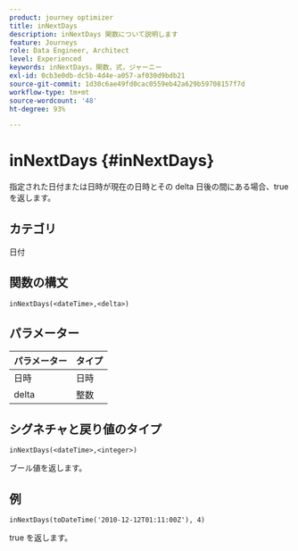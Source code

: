 ```yaml
---
product: journey optimizer
title: inNextDays
description: inNextDays 関数について説明します
feature: Journeys
role: Data Engineer, Architect
level: Experienced
keywords: inNextDays，関数，式，ジャーニー
exl-id: 0cb3e0db-dc5b-4d4e-a057-af030d9bdb21
source-git-commit: 1d30c6ae49fd0cac0559eb42a629b59708157f7d
workflow-type: tm+mt
source-wordcount: '48'
ht-degree: 93%

---
```


# inNextDays {#inNextDays}

指定された日付または日時が現在の日時とその delta 日後の間にある場合、true を返します。

## カテゴリ

日付

## 関数の構文

`inNextDays(<dateTime>,<delta>)`

## パラメーター

| パラメーター | タイプ |
|-----------|------------------|
| 日時 | 日時 |
| delta | 整数 |

## シグネチャと戻り値のタイプ

`inNextDays(<dateTime>,<integer>)`

ブール値を返します。

## 例

`inNextDays(toDateTime('2010-12-12T01:11:00Z'), 4)`

true を返します。
